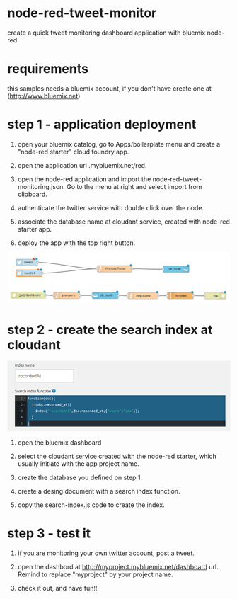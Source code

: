 # node-red-tweet-monitor
create a quick tweet monitoring dashboard application with bluemix node-red

# requirements
this samples needs a bluemix account, if you don't have create one at (http://www.bluemix.net)

# step 1 - application deployment
1. open your bluemix catalog, go to Apps/boilerplate menu and create a "node-red starter" cloud foundry app.

2. open the application url <myproject>.mybluemix.net/red.

3. open the node-red application and import the node-red-tweet-monitoring.json. Go to the menu at right and select import from clipboard.

4. authenticate the twitter service with double click over the node.

5. associate the database name at cloudant service, created with node-red starter app.

6. deploy the app with the top right button.

<img src="https://github.com/rickubo/node-red-tweet-monitor/blob/master/flow.png?raw=true">


# step 2 - create the search index at cloudant

<img src="https://github.com/rickubo/node-red-tweet-monitor/blob/master/index.png?raw=true">

1. open the bluemix dashboard

2. select the cloudant service created with the node-red starter, which usually initiate with the app project name.

3. create the database you defined on step 1.

4. create a desing document with a search index function.

5. copy the search-index.js code to create the index.

# step 3 - test it

1. if you are monitoring your own twitter account, post a tweet.

2. open the dashbord at http://myproject.mybluemix.net/dashboard url. Remind to replace "myproject" by your project name.

3. check it out, and have fun!!


